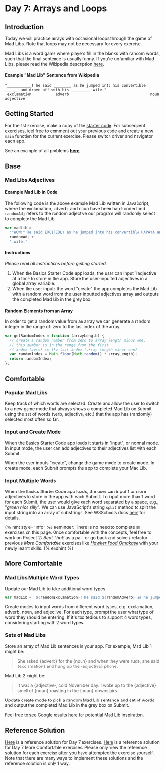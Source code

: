 # Day 7: Arrays and Loops

## Introduction

Today we will practice arrays with occasional loops through the game of Mad Libs. Note that loops may not be necessary for every exercise.

Mad Libs is a word game where players fill in the blanks with random words, such that the final sentence is usually funny. If you're unfamiliar with Mad Libs, please read the Wikipedia description [here](https://en.wikipedia.org/wiki/Mad\_Libs).

#### Example "Mad Lib" Sentence from Wikipedia

```
"___________! he said ________ as he jumped into his convertible ______ and drove off with his _________ wife."
 exclamation           adverb                                     noun                         adjective
```

## Getting Started

For the 1st exercise, make a copy of the [starter code](https://github.com/rocketacademy/basics-starter-code). For subsequent exercises, feel free to comment out your previous code and create a new `main` function for the current exercise. Please switch driver and navigator each app.



See an example of all problems [**here**](https://rocketacademy.github.io/basics-starter-code/day7/index.html).

## Base

### Mad Libs Adjectives

#### Example Mad Lib in Code

The following code is the above example Mad Lib written in JavaScript, where the exclamation, adverb, and noun have been hard-coded and `randomAdj` refers to the random adjective our program will randomly select to complete the Mad Lib.

```javascript
var madLib =
  '"WOW!" he said EXCITEDLY as he jumped into his convertible PAPAYA and drove off with his ' +
  randomAdj +
  ' wife.';
```

#### Instructions

_Please read all instructions before getting started._

1. When the Basics Starter Code app loads, the user can input 1 adjective at a time to store in the app. Store the user-inputted adjectives in a global array variable.
2. When the user inputs the word "create" the app completes the Mad Lib with a random word from the user-inputted adjectives array and outputs the completed Mad Lib in the grey box.

#### Random Elements from an Array

In order to get a random value from an array we can generate a random integer in the range of: zero to the last index of the array.

```javascript
var getRandomIndex = function (arrayLength) {
  // create a random number from zero to array length minus one.
  // this number is in the range from the first
  // index (zero) to the last index (array length minus one)
  var randomIndex = Math.floor(Math.random() * arrayLength);
  return randomIndex;
};
```

## Comfortable

### Popular Mad Libs

Keep track of which words are selected. Create and allow the user to switch to a new game mode that always shows a completed Mad Lib on Submit using the set of words (verb, adjective, etc.) that the app has (randomly) selected most often so far.

### Input and Create Mode

When the Basics Starter Code app loads it starts in "input", or normal mode. In input mode, the user can add adjectives to their adjectives list with each Submit.

When the user inputs "create", change the game mode to create mode. In create mode, each Submit prompts the app to complete your Mad Lib.

### Input Multiple Words

When the Basics Starter Code app loads, the user can input 1 or more adjectives to store in the app with each Submit. To input more than 1 word for each Submit, the user would give each word separated by a space, e.g., "_green nice silly_". We can use JavaScript's string `split` method to split the input string into an array of substrings. See W3Schools docs [here](https://www.w3schools.com/jsref/jsref\_split.asp) for details.

{% hint style="info" %}
Reminder: There is no need to complete all exercises on this page. Once comfortable with the concepts, feel free to work on Project 2: _Beat That!_ as a pair, or go back and solve / refactor previous _More Comfortable_ exercises like [_Hawker Food Omakase_](day-3-if-statements-boolean-or.md#hawker-food-omakase) with your newly learnt skills.
{% endhint %}

## More Comfortable

### Mad Libs Multiple Word Types

Update our Mad Lib to take additional word types.

```javascript
var madLib = `${randomExclamation}! he said ${randomAdverb} as he jumped into his convertible ${randomNoun} and drove off with his ${randomAdj} wife.`;
```

Create modes to input words from different word types, e.g. exclamation, adverb, noun, and adjective. For each type, prompt the user what type of word they should be entering. If it's too tedious to support 4 word types, considering starting with 2 word types.

### Sets of Mad Libs

Store an array of Mad Lib sentences in your app. For example, Mad Lib 1 might be:

> She asked {adverb} for the {noun} and when they were rude, she said {exclamation} and hung up the {adjective} phone.

Mad Lib 2 might be:

> It was a {adjective}, cold November day. I woke up to the {adjective} smell of {noun} roasting in the {noun} downstairs.

Update create mode to pick a random Mad Lib sentence and set of words and output the completed Mad Lib in the grey box on Submit.

Feel free to see Google results [here](https://www.google.com/search?q=mad+lib+examples\&tbm=isch) for potential Mad Lib inspiration.

## Reference Solution

[Here](https://github.com/rocketacademy/basics-starter-code/tree/day7) is a reference solution for Day 7 exercises. [Here](https://github.com/rocketacademy/basics-starter-code/tree/day7-moreComfortable) is a reference solution for Day 7 More Comfortable exercises. Please only view the reference solution for each exercise after you have attempted the exercise yourself. Note that there are many ways to implement these solutions and the reference solution is only 1 way.
